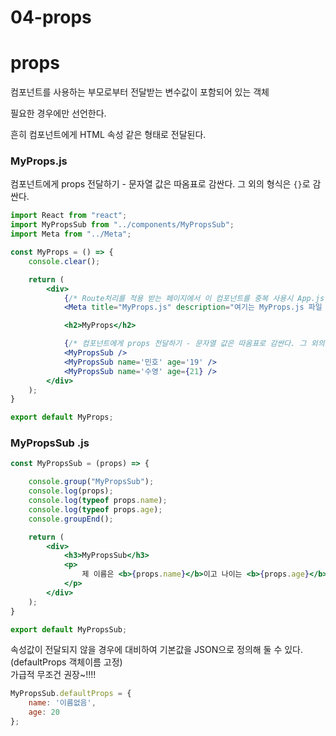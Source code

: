 # 04-props

# props

컴포넌트를 사용하는 부모로부터 전달받는 변수값이 포함되어 있는 객체  

필요한 경우에만 선언한다.

흔히 컴포넌트에게 HTML 속성 같은 형태로 전달된다.

### MyProps.js

컴포넌트에게 props 전달하기 - 문자열 값은 따옴표로 감싼다. 그 외의 형식은 `{}`로 감싼다.  

```jsx
import React from "react";
import MyPropsSub from "../components/MyPropsSub";
import Meta from "../Meta";

const MyProps = () => {
    console.clear();

    return (
        <div>
            {/* Route처리를 적용 받는 페이지에서 이 컴포넌트를 중복 사용시 App.js에서의 설정을 덮어쓰게 된다. */}
            <Meta title="MyProps.js" description="여기는 MyProps.js 파일 입니다." />

            <h2>MyProps</h2>

            {/* 컴포넌트에게 props 전달하기 - 문자열 값은 따옴표로 감싼다. 그 외의 형식은 `{}`로 감싼다. */}
            <MyPropsSub />
            <MyPropsSub name='민호' age='19' />
            <MyPropsSub name='수영' age={21} />
        </div>
    );
}   

export default MyProps;
```

### MyPropsSub .js

```jsx
const MyPropsSub = (props) => {

    console.group("MyPropsSub");
    console.log(props);
    console.log(typeof props.name);
    console.log(typeof props.age);
    console.groupEnd();

    return (
        <div>
            <h3>MyPropsSub</h3>
            <p>
                제 이름은 <b>{props.name}</b>이고 나이는 <b>{props.age}</b>입니다.
            </p>
        </div>
    );
}

export default MyPropsSub;
```

속성값이 전달되지 않을 경우에 대비하여 기본값을 JSON으로 정의해 둘 수 있다.  
(defaultProps 객체이름 고정)  
가급적 무조건 권장~!!!!  

```jsx
MyPropsSub.defaultProps = {
    name: '이름없음',
    age: 20
};
```

